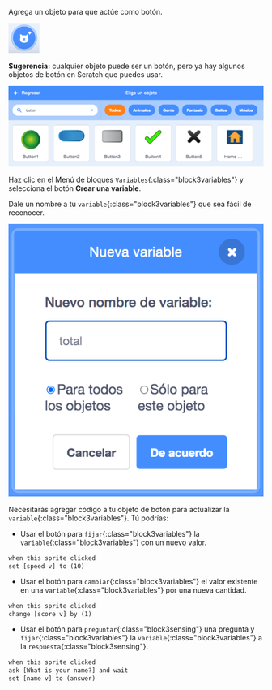 Agrega un objeto para que actúe como botón.

![](images/add-sprite.png)

**Sugerencia:** cualquier objeto puede ser un botón, pero ya hay algunos objetos de botón en Scratch que puedes usar.

![](images/button-sprites.png)

Haz clic en el Menú de bloques `Variables`{:class="block3variables"} y selecciona el botón **Crear una variable**.

Dale un nombre a tu `variable`{:class="block3variables"} que sea fácil de reconocer.

![](images/name-variable.png)

Necesitarás agregar código a tu objeto de botón para actualizar la `variable`{:class="block3variables"}. Tú podrías:

+ Usar el botón para `fijar`{:class="block3variables"} la `variable`{:class="block3variables"} con un nuevo valor.

```blocks3
when this sprite clicked
set [speed v] to (10)
```

+ Usar el botón para `cambiar`{:class="block3variables"} el valor existente en una `variable`{:class="block3variables"} por una nueva cantidad.

```blocks3
when this sprite clicked
change [score v] by (1)
```

+ Usar el botón para `preguntar`{:class="block3sensing"} una pregunta y `fijar`{:class="block3variables"} la `variable`{:class="block3variables"} a la `respuesta`{:class="block3sensing"}.

```blocks3
when this sprite clicked
ask [What is your name?] and wait 
set [name v] to (answer)
```
